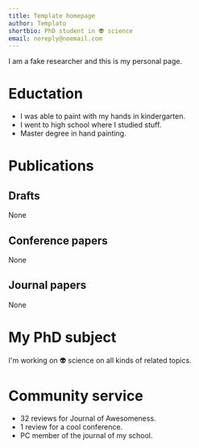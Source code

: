 ```yaml
---
title: Template homepage
author: Templato
shortbio: PhD student in 👽 science
email: noreply@noemail.com
---
```


I am a fake researcher and this is my personal page.

# Eductation

- I was able to paint with my hands in kindergarten.
- I went to high school where I studied stuff.
- Master degree in hand painting.

# Publications

## Drafts

None

## Conference papers

None

## Journal papers

None

# My PhD subject

I'm working on 👽 science on all kinds of related topics.

# Community service

- 32 reviews for Journal of Awesomeness.
- 1 review for a cool conference.
- PC member of the journal of my school.
